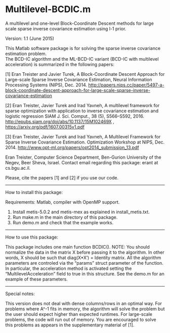 # Multilevel-BCDIC.m
A multilevel and one-level Block-Coordinate Descent methods for large scale sparse inverse covariance estimation using l-1 prior.

Version: 1.1 (June 2015)

This Matlab software package is for solving the sparse inverse covariance estimation problem.  
The BCD-IC algorithm and the ML-BCD-IC variant (BCD-IC with multilevel acceleration) is summarized in the following papers: 

[1] Eran Treister and Javier Turek, 
A Block-Coordinate Descent Approach for Large-scale Sparse Inverse Covariance Estimation, 
Neural Information Processing Systems (NIPS), Dec. 2014.
http://papers.nips.cc/paper/5497-a-block-coordinate-descent-approach-for-large-scale-sparse-inverse-covariance-estimation

[2] Eran Treister, Javier Turek and Irad Yavneh, 
A multilevel framework for sparse optimization with application to inverse covariance estimation and logistic regression
SIAM J. Sci. Comput., 38 (5), S566–S592, 2016.
http://epubs.siam.org/doi/abs/10.1137/15M102469X , https://arxiv.org/pdf/1607.00315v1.pdf


[3] Eran Treister, Javier Turek and Irad Yavneh, 
A Multilevel Framework for Sparse Inverse Covariance Estimation. 
Optimization Workshop at NIPS, Dec. 2014.
http://www.opt-ml.org/papers/opt2014_submission_13.pdf
 

Eran Treister, Computer Science Department, Ben-Gurion University of the Negev, Beer Sheva, Israel. 
Contact email regarding this package: erant at cs.bgu.ac.il.

Please, cite the papers [1] and [2] if you use our code.

----------------------------------------------------------------------------

How to install this package:

Requirements: Matlab, compiler with OpenMP support.

1) Install metis-5.0.2 and metis-mex as explained in install_metis.txt.
2) Run make.m in the main directory of this package.
3) Run demo.m and check that the example works.

----------------------------------------------------------------------------

How to use this package:

This package includes one main function BCDIC().
NOTE: You should normalize the data in the matrix X before passing it to the algorithm. In other words, X should be such that diag(X*X’) = Identity matrix.
All the algorithm parameters are controled via the “params” struct parameter of the function.
In particular, the acceleration method is activated setting the “MultilevelAcceleration” field to true in this structure.
See the demo.m for an example of these parameters.


----------------------------------------------------------------------------

Special notes:

This version does not deal with dense columns/rows in an optimal way. For problems where A^-1 fits in memory, the algorithm will solve the problem but the user should expect higher than expected runtimes. For large-scale problems, the code will run out of memory.
You are encouraged to solve this problems as appears in the supplementary material of [1].
